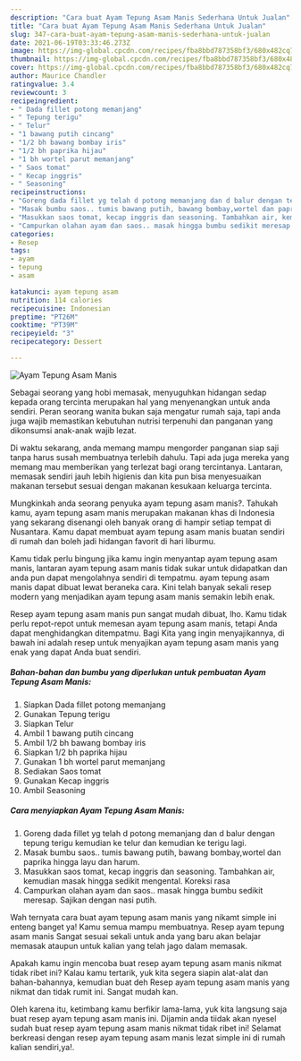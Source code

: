 ```yaml
---
description: "Cara buat Ayam Tepung Asam Manis Sederhana Untuk Jualan"
title: "Cara buat Ayam Tepung Asam Manis Sederhana Untuk Jualan"
slug: 347-cara-buat-ayam-tepung-asam-manis-sederhana-untuk-jualan
date: 2021-06-19T03:33:46.273Z
image: https://img-global.cpcdn.com/recipes/fba8bbd787358bf3/680x482cq70/ayam-tepung-asam-manis-foto-resep-utama.jpg
thumbnail: https://img-global.cpcdn.com/recipes/fba8bbd787358bf3/680x482cq70/ayam-tepung-asam-manis-foto-resep-utama.jpg
cover: https://img-global.cpcdn.com/recipes/fba8bbd787358bf3/680x482cq70/ayam-tepung-asam-manis-foto-resep-utama.jpg
author: Maurice Chandler
ratingvalue: 3.4
reviewcount: 3
recipeingredient:
- " Dada fillet potong memanjang"
- " Tepung terigu"
- " Telur"
- "1 bawang putih cincang"
- "1/2 bh bawang bombay iris"
- "1/2 bh paprika hijau"
- "1 bh wortel parut memanjang"
- " Saos tomat"
- " Kecap inggris"
- " Seasoning"
recipeinstructions:
- "Goreng dada fillet yg telah d potong memanjang dan d balur dengan tepung terigu kemudian ke telur dan kemudian ke terigu lagi."
- "Masak bumbu saos.. tumis bawang putih, bawang bombay,wortel dan paprika hingga layu dan harum."
- "Masukkan saos tomat, kecap inggris dan seasoning. Tambahkan air, kemudian masak hingga sedikit mengental. Koreksi rasa"
- "Campurkan olahan ayam dan saos.. masak hingga bumbu sedikit meresap. Sajikan dengan nasi putih."
categories:
- Resep
tags:
- ayam
- tepung
- asam

katakunci: ayam tepung asam 
nutrition: 114 calories
recipecuisine: Indonesian
preptime: "PT26M"
cooktime: "PT39M"
recipeyield: "3"
recipecategory: Dessert

---
```



![Ayam Tepung Asam Manis](https://img-global.cpcdn.com/recipes/fba8bbd787358bf3/680x482cq70/ayam-tepung-asam-manis-foto-resep-utama.jpg)

Sebagai seorang yang hobi memasak, menyuguhkan hidangan sedap kepada orang tercinta merupakan hal yang menyenangkan untuk anda sendiri. Peran seorang  wanita bukan saja mengatur rumah saja, tapi anda juga wajib memastikan kebutuhan nutrisi terpenuhi dan panganan yang dikonsumsi anak-anak wajib lezat.

Di waktu  sekarang, anda memang mampu mengorder panganan siap saji tanpa harus susah membuatnya terlebih dahulu. Tapi ada juga mereka yang memang mau memberikan yang terlezat bagi orang tercintanya. Lantaran, memasak sendiri jauh lebih higienis dan kita pun bisa menyesuaikan makanan tersebut sesuai dengan makanan kesukaan keluarga tercinta. 



Mungkinkah anda seorang penyuka ayam tepung asam manis?. Tahukah kamu, ayam tepung asam manis merupakan makanan khas di Indonesia yang sekarang disenangi oleh banyak orang di hampir setiap tempat di Nusantara. Kamu dapat membuat ayam tepung asam manis buatan sendiri di rumah dan boleh jadi hidangan favorit di hari liburmu.

Kamu tidak perlu bingung jika kamu ingin menyantap ayam tepung asam manis, lantaran ayam tepung asam manis tidak sukar untuk didapatkan dan anda pun dapat mengolahnya sendiri di tempatmu. ayam tepung asam manis dapat dibuat lewat beraneka cara. Kini telah banyak sekali resep modern yang menjadikan ayam tepung asam manis semakin lebih enak.

Resep ayam tepung asam manis pun sangat mudah dibuat, lho. Kamu tidak perlu repot-repot untuk memesan ayam tepung asam manis, tetapi Anda dapat menghidangkan ditempatmu. Bagi Kita yang ingin menyajikannya, di bawah ini adalah resep untuk menyajikan ayam tepung asam manis yang enak yang dapat Anda buat sendiri.

<!--inarticleads1-->

##### Bahan-bahan dan bumbu yang diperlukan untuk pembuatan Ayam Tepung Asam Manis:

1. Siapkan  Dada fillet potong memanjang
1. Gunakan  Tepung terigu
1. Siapkan  Telur
1. Ambil 1 bawang putih cincang
1. Ambil 1/2 bh bawang bombay iris
1. Siapkan 1/2 bh paprika hijau
1. Gunakan 1 bh wortel parut memanjang
1. Sediakan  Saos tomat
1. Gunakan  Kecap inggris
1. Ambil  Seasoning




<!--inarticleads2-->

##### Cara menyiapkan Ayam Tepung Asam Manis:

1. Goreng dada fillet yg telah d potong memanjang dan d balur dengan tepung terigu kemudian ke telur dan kemudian ke terigu lagi.
1. Masak bumbu saos.. tumis bawang putih, bawang bombay,wortel dan paprika hingga layu dan harum.
1. Masukkan saos tomat, kecap inggris dan seasoning. Tambahkan air, kemudian masak hingga sedikit mengental. Koreksi rasa
1. Campurkan olahan ayam dan saos.. masak hingga bumbu sedikit meresap. Sajikan dengan nasi putih.




Wah ternyata cara buat ayam tepung asam manis yang nikamt simple ini enteng banget ya! Kamu semua mampu membuatnya. Resep ayam tepung asam manis Sangat sesuai sekali untuk anda yang baru akan belajar memasak ataupun untuk kalian yang telah jago dalam memasak.

Apakah kamu ingin mencoba buat resep ayam tepung asam manis nikmat tidak ribet ini? Kalau kamu tertarik, yuk kita segera siapin alat-alat dan bahan-bahannya, kemudian buat deh Resep ayam tepung asam manis yang nikmat dan tidak rumit ini. Sangat mudah kan. 

Oleh karena itu, ketimbang kamu berfikir lama-lama, yuk kita langsung saja buat resep ayam tepung asam manis ini. Dijamin anda tiidak akan nyesel sudah buat resep ayam tepung asam manis nikmat tidak ribet ini! Selamat berkreasi dengan resep ayam tepung asam manis lezat simple ini di rumah kalian sendiri,ya!.


